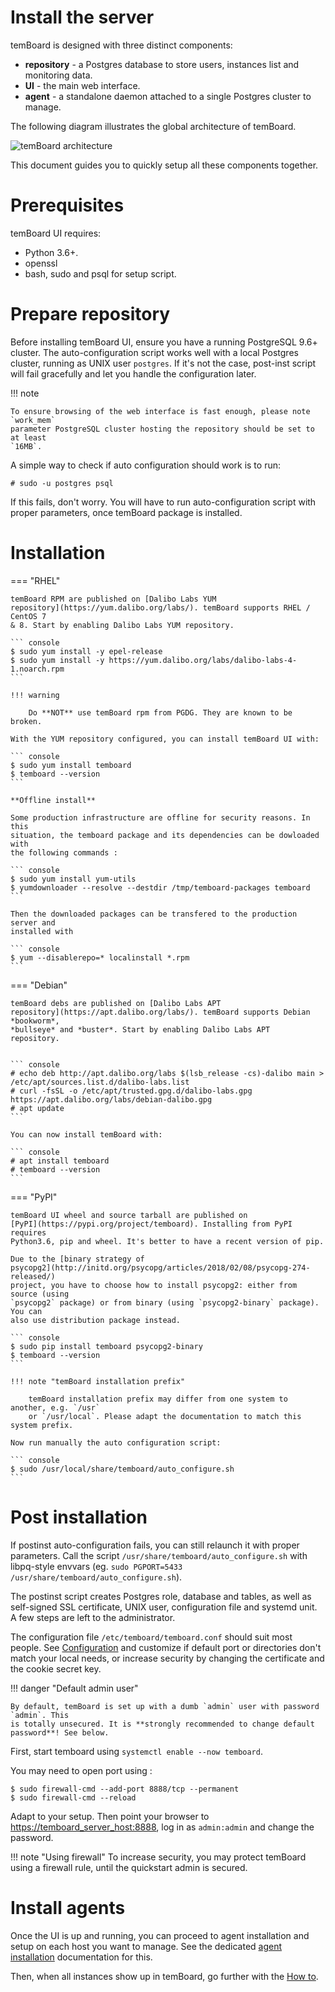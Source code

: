 <h1>Install the server</h1>

temBoard is designed with three distinct components:

- **repository** - a Postgres database to store users, instances list and
 monitoring data.
- **UI** - the main web interface.
- **agent** - a standalone daemon attached to a single Postgres cluster to manage.


The following diagram illustrates the global architecture of temBoard.

![temBoard architecture](sc/architecture.png)

This document guides you to quickly setup all these components together.


# Prerequisites

temBoard UI requires:

- Python 3.6+.
- openssl
- bash, sudo and psql for setup script.


# Prepare repository

Before installing temBoard UI, ensure you have a running PostgreSQL 9.6+
cluster. The auto-configuration script works well with a local Postgres cluster,
running as UNIX user `postgres`. If it's not the case, post-inst script will
fail gracefully and let you handle the configuration later.

!!! note

    To ensure browsing of the web interface is fast enough, please note `work_mem`
    parameter PostgreSQL cluster hosting the repository should be set to at least
    `16MB`.

A simple way to check if auto configuration should work is to run:

``` console
# sudo -u postgres psql
```

If this fails, don't worry. You will have to run auto-configuration script with
proper parameters, once temBoard package is installed.


# Installation


=== "RHEL"

    temBoard RPM are published on [Dalibo Labs YUM
    repository](https://yum.dalibo.org/labs/). temBoard supports RHEL / CentOS 7
    & 8. Start by enabling Dalibo Labs YUM repository.

    ``` console
    $ sudo yum install -y epel-release
    $ sudo yum install -y https://yum.dalibo.org/labs/dalibo-labs-4-1.noarch.rpm
    ```

    !!! warning

        Do **NOT** use temBoard rpm from PGDG. They are known to be broken.

    With the YUM repository configured, you can install temBoard UI with:

    ``` console
    $ sudo yum install temboard
    $ temboard --version
    ```

    **Offline install**

    Some production infrastructure are offline for security reasons. In this
    situation, the temboard package and its dependencies can be dowloaded with
    the following commands :

    ``` console
    $ sudo yum install yum-utils
    $ yumdownloader --resolve --destdir /tmp/temboard-packages temboard
    ```

    Then the downloaded packages can be transfered to the production server and
    installed with

    ``` console
    $ yum --disablerepo=* localinstall *.rpm
    ```


=== "Debian"

    temBoard debs are published on [Dalibo Labs APT
    repository](https://apt.dalibo.org/labs/). temBoard supports Debian *bookworm*,
    *bullseye* and *buster*. Start by enabling Dalibo Labs APT
    repository.


    ``` console
    # echo deb http://apt.dalibo.org/labs $(lsb_release -cs)-dalibo main > /etc/apt/sources.list.d/dalibo-labs.list
    # curl -fsSL -o /etc/apt/trusted.gpg.d/dalibo-labs.gpg https://apt.dalibo.org/labs/debian-dalibo.gpg
    # apt update
    ```

    You can now install temBoard with:

    ``` console
    # apt install temboard
    # temboard --version
    ```


=== "PyPI"

    temBoard UI wheel and source tarball are published on
    [PyPI](https://pypi.org/project/temboard). Installing from PyPI requires
    Python3.6, pip and wheel. It's better to have a recent version of pip.

    Due to the [binary strategy of
    psycopg2](http://initd.org/psycopg/articles/2018/02/08/psycopg-274-released/)
    project, you have to choose how to install psycopg2: either from source (using
    `psycopg2` package) or from binary (using `psycopg2-binary` package). You can
    also use distribution package instead.

    ``` console
    $ sudo pip install temboard psycopg2-binary
    $ temboard --version
    ```

    !!! note "temBoard installation prefix"

        temBoard installation prefix may differ from one system to another, e.g. `/usr`
        or `/usr/local`. Please adapt the documentation to match this system prefix.

    Now run manually the auto configuration script:

    ``` console
    $ sudo /usr/local/share/temboard/auto_configure.sh
    ```


# Post installation

If postinst auto-configuration fails, you can still relaunch it with proper
parameters. Call the script `/usr/share/temboard/auto_configure.sh` with
libpq-style envvars (eg. `sudo PGPORT=5433 /usr/share/temboard/auto_configure.sh`).

The postinst script creates Postgres role, database and tables, as
well as self-signed SSL certificate, UNIX user, configuration file and systemd
unit. A few steps are left to the administrator.

The configuration file `/etc/temboard/temboard.conf` should suit most people.
See [Configuration](server_configure.md) and customize if default port
or directories don't match your local needs, or increase security by changing
the certificate and the cookie secret key.

!!! danger "Default admin user"

    By default, temBoard is set up with a dumb `admin` user with password `admin`. This
    is totally unsecured. It is **strongly recommended to change default password**! See below.

First, start temboard using `systemctl enable --now temboard`.

You may need to open port using :

``` console
$ sudo firewall-cmd --add-port 8888/tcp --permanent
$ sudo firewall-cmd --reload
```

Adapt to your setup.
Then point your browser to <https://temboard_server_host:8888>, log in as
`admin:admin` and change the password.

!!! note "Using firewall"
    To increase security, you may protect temBoard using
    a firewall rule, until the quickstart admin is secured.

# Install agents

Once the UI is up and running, you can proceed to agent installation and setup
on each host you want to manage. See the dedicated [agent installation](agent_install.md)
documentation for this.

Then, when all instances show up in temBoard, go further with the [How
to](temboard-howto.md).
